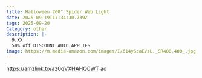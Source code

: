 ```yaml
---
title: Halloween 200" Spider Web Light
date: 2025-09-19T17:34:30.739Z
tags: 2025-09-20
Category: other
description: |-
  9.XX
  50% off DISCOUNT AUTO APPLIES
image: https://m.media-amazon.com/images/I/614yScaEVzL._SR400,400_.jpg
---
```

https://amzlink.to/az0qVXHAHQ0WT  ad